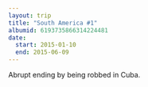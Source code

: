 ```yaml
---
layout: trip
title: "South America #1"
albumid: 6193735866314224481
date:
  start: 2015-01-10
  end: 2015-06-09
---
```

Abrupt ending by being robbed in Cuba.
